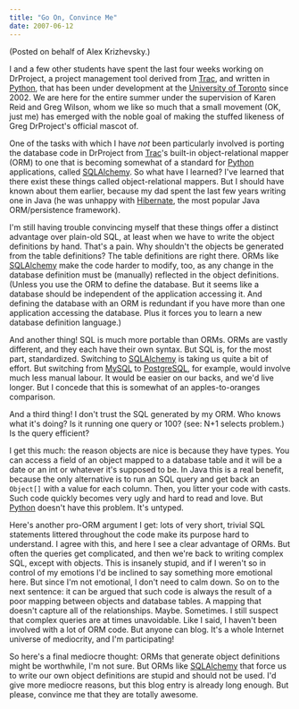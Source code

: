 ```yaml
---
title: "Go On, Convince Me"
date: 2007-06-12
---
```

(Posted on behalf of Alex Krizhevsky.)

I and a few other students have spent the last four weeks working on DrProject, a project management tool derived from <a href="http://trac.edgewall.org">Trac</a>, and written in <a href="http://www.python.org">Python</a>, that has been under development at the <a href="http://www.utoronto.ca">University of Toronto</a> since 2002.  We are here for the entire summer under the supervision of Karen Reid and Greg Wilson, whom we like so much that a small movement (OK, just me) has emerged with the noble goal of making the stuffed likeness of Greg DrProject's official mascot of.

One of the tasks with which I have <em>not</em> been particularly involved is porting the database code in DrProject from <a href="http://trac.edgewall.org">Trac</a>'s built-in object-relational mapper (ORM) to one that is becoming somewhat of a standard for <a href="http://www.python.org">Python</a> applications, called <a href="http://www.sqlalchemy.org">SQLAlchemy</a>. So what have I learned? I've learned that there exist these things called object-relational mappers. But I should have known about them earlier, because my dad spent the last few years writing one in Java (he was unhappy with <a href="http://www.hibernate.org">Hibernate</a>, the most popular Java ORM/persistence framework).

I'm still having trouble convincing myself that these things offer a distinct advantage over plain-old SQL, at least when we have to write the object definitions by hand. That's a pain. Why shouldn't the objects be generated from the table definitions? The table definitions are right there.  ORMs like <a href="http://www.sqlalchemy.org">SQLAlchemy</a> make the code harder to modify, too, as any change in the database definition must be (manually) reflected in the object definitions. (Unless you use the ORM to define the database.  But it seems like a database should be independent of the application accessing it. And defining the database with an ORM is redundant if you have more than one application accessing the database. Plus it forces you to learn a new database definition language.)

And another thing! SQL is much more portable than ORMs. ORMs are vastly different, and they each have their own syntax. But SQL is, for the most part, standardized.  Switching to <a href="http://www.sqlalchemy.org">SQLAlchemy</a> is taking us quite a bit of effort. But switching from <a href="http://www.mysql.com">MySQL</a> to <a href="http://www.postgresql.org">PostgreSQL</a>, for example, would involve much less manual labour. It would be easier on our backs, and we'd live longer. But I concede that this is somewhat of an apples-to-oranges comparison.

And a third thing! I don't trust the SQL generated by my ORM. Who knows what it's doing? Is it running one query or 100? (see: N+1 selects problem.) Is the query efficient?

I get this much: the reason objects are nice is because they have types. You can access a field of an object mapped to a database table and it will be a date or an int or whatever it's supposed to be. In Java this is a real benefit, because the only alternative is to run an SQL query and get back an <code>Object[]</code> with a value for each column. Then, you litter your code with casts.  Such code quickly becomes very ugly and hard to read and love. But <a href="http://www.python.org">Python</a> doesn't have this problem. It's untyped.

Here's another pro-ORM argument I get: lots of very short, trivial SQL statements littered throughout the code make its purpose hard to understand. I agree with this, and here I see a clear advantage of ORMs. But often the queries get complicated, and then we're back to writing complex SQL, except with objects. This is insanely stupid, and if I weren't so in control of my emotions I'd be inclined to say something more emotional here. But since I'm not emotional, I don't need to calm down. So on to the next sentence: it can be argued that such code is always the result of a poor mapping between objects and database tables. A mapping that doesn't capture all of the relationships. Maybe. Sometimes. I still suspect that complex queries are at times unavoidable. Like I said, I haven't been involved with a lot of ORM code. But anyone can blog.  It's a whole Internet universe of mediocrity, and I'm participating!

So here's a final mediocre thought: ORMs that generate object definitions might be worthwhile, I'm not sure. But ORMs like <a href="http://www.sqlalchemy.org">SQLAlchemy</a> that force us to write our own object definitions are stupid and should not be used. I'd give more mediocre reasons, but this blog entry is already long enough. But please, convince me that they are totally awesome.

